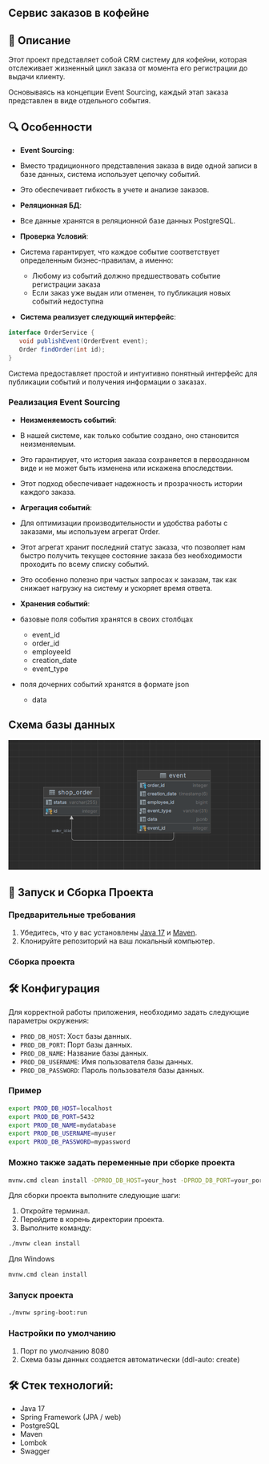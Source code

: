 ## Сервис заказов в кофейне

## 📌 Описание
Этот проект представляет собой CRM систему для кофейни, которая отслеживает жизненный цикл заказа от момента его регистрации до выдачи клиенту.

Основываясь на концепции Event Sourcing, каждый этап заказа представлен в виде отдельного события.

## 🔍 Особенности

- **Event Sourcing**: 
- Вместо традиционного представления заказа в виде одной записи в базе данных, система использует цепочку событий. 
- Это обеспечивает гибкость в учете и анализе заказов.

- **Реляционная БД**: 
- Все данные хранятся в реляционной базе данных PostgreSQL.

- **Проверка Условий**:
- Система гарантирует, что каждое событие соответствует определенным бизнес-правилам, а именно:
     - Любому из событий должно предшествовать событие регистрации заказа
     - Если заказ уже выдан или отменен, то публикация новых событий недоступна
- **Система реализует следующий интерфейс**:
```java
interface OrderService {
   void publishEvent(OrderEvent event);
   Order findOrder(int id);
}
```
Система предоставляет простой и интуитивно понятный интерфейс для публикации событий и получения информации о заказах.


### Реализация Event Sourcing
- **Неизменяемость событий**:
- В нашей системе, как только событие создано, оно становится неизменяемым. 
- Это гарантирует, что история заказа сохраняется в первозданном виде и не может быть изменена или искажена впоследствии. 
- Этот подход обеспечивает надежность и прозрачность истории каждого заказа.

- **Агрегация событий**:
- Для оптимизации производительности и удобства работы с заказами, мы используем агрегат Order. 
- Этот агрегат хранит последний статус заказа, что позволяет нам быстро получить текущее состояние заказа без необходимости проходить по всему списку событий. 
- Это особенно полезно при частых запросах к заказам, так как снижает нагрузку на систему и ускоряет время ответа.

- **Хранения событий**:
- базовые поля события хранятся в своих столбцах
  - event_id 
  - order_id 
  - employeeId 
  - creation_date
  - event_type

- поля дочерних событий хранятся в формате json
  - data

## Схема базы данных
![схема БД](images/image.png)
## 🚀 Запуск и Сборка Проекта

### Предварительные требования

1. Убедитесь, что у вас установлены [Java 17](https://www.oracle.com/java/technologies/javase-jdk17-downloads.html) и [Maven](https://maven.apache.org/download.cgi).
2. Клонируйте репозиторий на ваш локальный компьютер.

### Сборка проекта

## 🛠 Конфигурация
Для корректной работы приложения, необходимо задать следующие параметры окружения:
- `PROD_DB_HOST`: Хост базы данных.
- `PROD_DB_PORT`: Порт базы данных.
- `PROD_DB_NAME`: Название базы данных.
- `PROD_DB_USERNAME`: Имя пользователя базы данных.
- `PROD_DB_PASSWORD`: Пароль пользователя базы данных.
### Пример
```bash
export PROD_DB_HOST=localhost
export PROD_DB_PORT=5432
export PROD_DB_NAME=mydatabase
export PROD_DB_USERNAME=myuser
export PROD_DB_PASSWORD=mypassword
```
### Можно также задать переменные при сборке проекта
```bash
mvnw.cmd clean install -DPROD_DB_HOST=your_host -DPROD_DB_PORT=your_port -DPROD_DB_NAME=your_db_name -DPROD_DB_USERNAME=your_username -DPROD_DB_PASSWORD=your_password
```
Для сборки проекта выполните следующие шаги:
1. Откройте терминал.
2. Перейдите в корень директории проекта.
3. Выполните команду:
```bash
./mvnw clean install
```
Для Windows
```bash
mvnw.cmd clean install
```
### Запуск проекта
```bash
./mvnw spring-boot:run
```

### Настройки по умолчанию
1. Порт по умолчанию 8080
2. Схема базы данных создается автоматически (ddl-auto: create)

## 🛠 Стек технологий:
 
- Java 17
- Spring Framework (JPA / web)
- PostgreSQL
- Maven
- Lombok
- Swagger